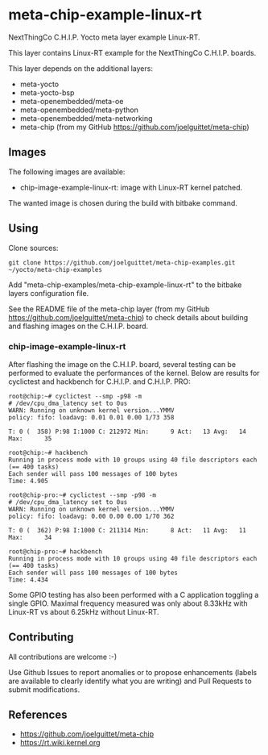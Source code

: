 meta-chip-example-linux-rt
==

NextThingCo C.H.I.P. Yocto meta layer example Linux-RT.

This layer contains Linux-RT example for the NextThingCo C.H.I.P. boards.

This layer depends on the additional layers:
* meta-yocto
* meta-yocto-bsp
* meta-openembedded/meta-oe
* meta-openembedded/meta-python
* meta-openembedded/meta-networking
* meta-chip (from my GitHub https://github.com/joelguittet/meta-chip)


Images
--

The following images are available:
* chip-image-example-linux-rt: image with Linux-RT kernel patched.

The wanted image is chosen during the build with bitbake command.


Using
--

Clone sources:

	git clone https://github.com/joelguittet/meta-chip-examples.git ~/yocto/meta-chip-examples

Add "meta-chip-examples/meta-chip-example-linux-rt" to the bitbake layers configuration file.

See the README file of the meta-chip layer (from my GitHub https://github.com/joelguittet/meta-chip) to check details about building and flashing images on the C.H.I.P. board.

### chip-image-example-linux-rt

After flashing the image on the C.H.I.P. board, several testing can be performed to evaluate the performances of the kernel. Below are results for cyclictest and hackbench for C.H.I.P. and C.H.I.P. PRO:

```
root@chip:~# cyclictest --smp -p98 -m
# /dev/cpu_dma_latency set to 0us
WARN: Running on unknown kernel version...YMMV
policy: fifo: loadavg: 0.01 0.01 0.00 1/73 358

T: 0 (  358) P:98 I:1000 C: 212972 Min:      9 Act:   13 Avg:   14 Max:      35
```

```
root@chip:~# hackbench
Running in process mode with 10 groups using 40 file descriptors each (== 400 tasks)
Each sender will pass 100 messages of 100 bytes
Time: 4.905
```

```
root@chip-pro:~# cyclictest --smp -p98 -m
# /dev/cpu_dma_latency set to 0us
WARN: Running on unknown kernel version...YMMV
policy: fifo: loadavg: 0.00 0.00 0.00 1/70 362

T: 0 (  362) P:98 I:1000 C: 211314 Min:      8 Act:   11 Avg:   11 Max:      34
```

```
root@chip-pro:~# hackbench
Running in process mode with 10 groups using 40 file descriptors each (== 400 tasks)
Each sender will pass 100 messages of 100 bytes
Time: 4.434
```

Some GPIO testing has also been performed with a C application toggling a single GPIO. Maximal frequency measured was only about 8.33kHz with Linux-RT vs about 6.25kHz without Linux-RT.


Contributing
--

All contributions are welcome :-)

Use Github Issues to report anomalies or to propose enhancements (labels are available to clearly identify what you are writing) and Pull Requests to submit modifications.


References
--

* https://github.com/joelguittet/meta-chip
* https://rt.wiki.kernel.org
